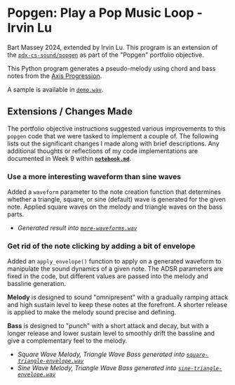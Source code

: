 # Popgen: Play a Pop Music Loop - Irvin Lu

Bart Massey 2024, extended by Irvin Lu. This program is an extension of the [`pdx-cs-sound/popgen`](https://github.com/pdx-cs-sound/popgen) as part of the "Popgen" portfolio objective.

This Python program generates a pseudo-melody using chord and bass notes from the
[Axis Progression](https://en.wikipedia.org/wiki/axis_progression).

A sample is available in [`demo.wav`](demo.wav).

## Extensions / Changes Made

The portfolio objective instructions suggested various improvements to this `popgen` code that we were tasked to implement a couple of.
The following lists out the significant changes I made along with brief descriptions. Any additional thoughts or reflections of my code
implementations are documented in Week 9 within [**`notebook.md`**](../../notebook.md).

### Use a more interesting waveform than sine waves

Added a `waveform` parameter to the note creation function that determines whether a triangle, square, or sine (default) wave is generated for the given note. Applied square waves on the melody and triangle waves on the bass parts.

- _Generated result into [`more-waveforms.wav`](more-waveforms.wav)_

### Get rid of the note clicking by adding a bit of envelope

Added an `apply_envelope()` function to apply on a generated waveform to manipulate the sound dynamics of a given note. The ADSR parameters are fixed in the code, but different values are passed into the melody and bassline generation.

**Melody** is designed to sound "omnipresent" with a gradually ramping attack and high sustain level to keep these notes at the forefront. A shorter release is applied to make the melody sound precise and defining.

**Bass** is designed to "punch" with a short attack and decay, but with a longer release and lower sustain level to smoothly drift the bassline and give a complementary feel to the melody.

- _Square Wave Melody, Triangle Wave Bass generated into [`square-triangle-envelope.wav`](square-triangle-envelope.wav)_
- _Sine Wave Melody, Triangle Wave Bass generated into [`sine-triangle-envelope.wav`](sine-triangle-envelope.wav)_
